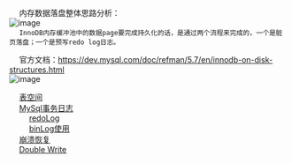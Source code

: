 

&emsp; 内存数据落盘整体思路分析：  
![image](https://gitee.com/wt1814/pic-host/raw/master/images/SQL/sql-173.png)  
&emsp; `InnoDB内存缓冲池中的数据page要完成持久化的话，是通过两个流程来完成的，一个是脏页落盘；一个是预写redo log日志。`  



&emsp; 官方文档：https://dev.mysql.com/doc/refman/5.7/en/innodb-on-disk-structures.html  
![image](https://gitee.com/wt1814/pic-host/raw/master/images/SQL/sql-133.png)  

&emsp; [表空间](/docs/SQL/TableSpace.md)  
&emsp; [MySql事务日志](/docs/SQL/log.md)  
&emsp; &emsp; [redoLog](/docs/SQL/redoLog.md)  
&emsp; &emsp; [binLog使用](/docs/SQL/Binlog.md)  
&emsp; [崩溃恢复](/docs/SQL/CrashRecovery.md)  
&emsp; [Double Write](/docs/SQL/DoubleWrite.md)  


